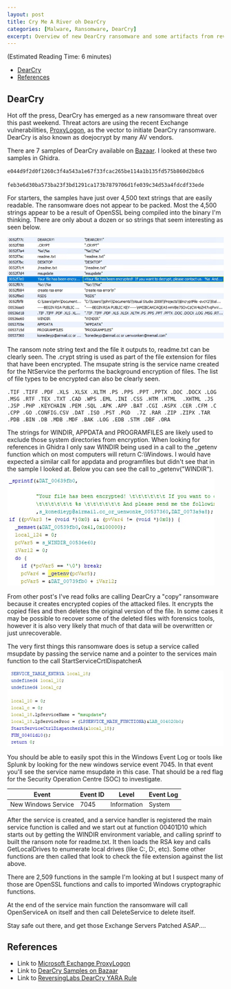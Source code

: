 ```yaml
---
layout: post
title: Cry Me A River oh DearCry
categories: [Malware, Ransomware, DearCry]
excerpt: Overview of new DearCry ransomware and some artifacts from reverse engineering a couple DearCry samples.  
---
```


(Estimated Reading Time: 6 minutes)

- [DearCry](#dearcry)
- [References](#references)

## DearCry

Hot off the press, DearCry has emerged as a new ransomware threat over this past weekend. Threat actors are using the recent Exchange vulnerabilities, [ProxyLogon](https://www.microsoft.com/security/blog/2021/03/02/hafnium-targeting-exchange-servers/#scan-log), as the vector to initiate DearCry ransomware. DearCry is also known as doejocrypt by many AV vendors.

There are 7 samples of DearCry available on [Bazaar](https://bazaar.abuse.ch/browse/tag/DearCry/). I looked at these two samples in Ghidra.

```
e044d9f2d0f1260c3f4a543a1e67f33fcac265be114a1b135fd575b860d2b8c6

feb3e6d30ba573ba23f3bd1291ca173b7879706d1fe039c34d53a4fdcdf33ede
```

For starters, the samples have just over 4,500 text strings that are easily readable. The ransomware does not appear to be packed. Most the 4,500 strings appear to be a result of OpenSSL being compiled into the binary I'm thinking. There are only about a dozen or so strings that seem interesting as seen below.

![dearcrystr1](/images/dearcrystr1.jpg)
![dearcrystr2](/images/dearcrystr2.jpg)

The ransom note string text and the file it outputs to, readme.txt can be clearly seen. The .crypt string is used as part of the file extension for files that have been encrypted. The msupate string is the service name created for the NtService the performs the background encryption of files. The list of file types to be encrypted can also be clearly seen. 

```
.TIF .TIFF .PDF .XLS .XLSX .XLTM .PS .PPS .PPT .PPTX .DOC .DOCX .LOG 
.MSG .RTF .TEX .TXT .CAD .WPS .EML .INI .CSS .HTM .HTML  .XHTML .JS 
.JSP .PHP .KEYCHAIN .PEM .SQL .APK .APP .BAT .CGI .ASPX .CER .CFM .C 
.CPP .GO .CONFIG.CSV .DAT .ISO .PST .PGD  .7Z .RAR .ZIP .ZIPX .TAR 
.PDB .BIN .DB .MDB .MDF .BAK .LOG .EDB .STM .DBF .ORA
```

The strings for WINDIR, APPDATA and PROGRAMFILES are likely used to exclude those system directories from encryption. When looking for references in Ghidra I only saw WINDIR being used in a call to the _getenv function which on most computers will return C:\Windows. I would have expected a similar call for appdata and programfiles but didn't see that in the sample I looked at. Below you can see the call to _getenv("WINDIR").

![dearcry](/images/dearcry.jpg)

From other post's I've read folks are calling DearCry a "copy" ransomware because it creates encrypted copies of the attacked files. It encrypts the copied files and then deletes the original version of the file. In some cases it may be possible to recover some of the deleted files with forensics tools, however it is also very likely that much of that data will be overwritten or just unrecoverable.

The very first things this ransomware does is setup a service called msupdate by passing the service name and a pointer to the services main function to the call StartServiceCrtlDispatcherA

![dearcry](/images/dearcryservice.jpg)

You should be able to easily spot this in the Windows Event Log or tools like Splunk by looking for the new windows service event 7045. In that event you'll see the service name msupdate in this case. That should be a red flag for the Security Operation Centre (SOC) to investigate. 

| Event | Event ID |  Level | Event Log |
|---|---|---|---|
| New Windows Service | 7045 | Information |	System |

After the service is created, and a service handler is registered the main service function is called and we start out at function 00401D10 which starts out by getting the WINDIR environment variable, and calling sprintf to built the ransom note for readme.txt. It then loads the RSA key and calls GetLocalDrives to enumerate local drives (like C:\, D:\, etc). Some other functions are then called that look to check the file extension against the list above. 

There are 2,509 functions in the sample I'm looking at but I suspect many of those are OpenSSL functions and calls to imported Windows cryptographic functions. 

At the end of the service main function the ransomware will call OpenServiceA on itself and then call DeleteService to delete itself. 

Stay safe out there, and get those Exchange Servers Patched ASAP....

## References

* Link to [Microsoft Exchange ProxyLogon](https://www.microsoft.com/security/blog/2021/03/02/hafnium-targeting-exchange-servers/#scan-log)
* Link to [DearCry Samples on Bazaar](https://bazaar.abuse.ch/browse/tag/DearCry/)
* Link to [ReversingLabs DearCry YARA Rule](https://github.com/reversinglabs/reversinglabs-yara-rules/blob/develop/yara/ransomware/Win32.Ransomware.DearCry.yara)